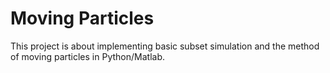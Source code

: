 # Moving Particles

This project is about implementing basic subset simulation and the method of moving particles in Python/Matlab.
